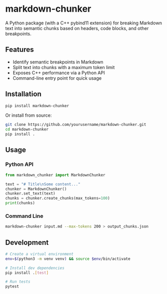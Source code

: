 # markdown-chunker

A Python package (with a C++ pybind11 extension) for breaking Markdown text into semantic chunks based on headers, code blocks, and other breakpoints.

## Features

- Identify semantic breakpoints in Markdown
- Split text into chunks with a maximum token limit
- Exposes C++ performance via a Python API
- Command-line entry point for quick usage

## Installation

```bash
pip install markdown-chunker
```

Or install from source:

```bash
git clone https://github.com/yourusername/markdown-chunker.git
cd markdown-chunker
pip install .
```

## Usage

### Python API

```python
from markdown_chunker import MarkdownChunker

text = "# Title\nSome content..."
chunker = MarkdownChunker()
chunker.set_text(text)
chunks = chunker.create_chunks(max_tokens=100)
print(chunks)
```

### Command Line

```bash
markdown-chunker input.md --max-tokens 200 > output_chunks.json
```

## Development

```bash
# Create a virtual environment
env=$(python3 -m venv venv) && source $env/bin/activate

# Install dev dependencies
pip install .[test]

# Run tests
pytest
```

